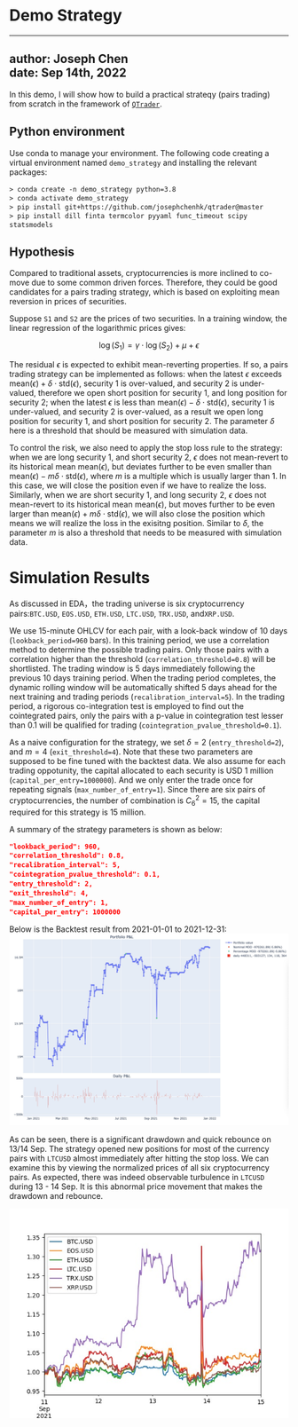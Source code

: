 # Demo Strategy

---
author: Joseph Chen\
date: Sep 14th, 2022
---

In this demo, I will show how to build a practical strateqy 
(pairs trading) from scratch in the framework of 
[`QTrader`](https://github.com/josephchenhk/qtrader).

## Python environment

Use conda to manage your environment. The following code
creating a virtual environment named `demo_strategy` and
installing the relevant packages:

```shell
> conda create -n demo_strategy python=3.8
> conda activate demo_strategy
> pip install git+https://github.com/josephchenhk/qtrader@master
> pip install dill finta termcolor pyyaml func_timeout scipy statsmodels
```

## Hypothesis 

Compared to traditional assets, cryptocurrencies is more inclined 
to co-move due to some common driven forces. Therefore, they could 
be good candidates for a pairs trading strategy, which is based on 
exploiting mean reversion in prices of securities.

Suppose `S1` and `S2` are the prices of two securities. In a training
window, the linear regression of the logarithmic prices gives:

$$\log(S_1) = \gamma\cdot\log(S_2) + \mu + \epsilon$$

The residual $\epsilon$ is expected to exhibit mean-reverting
properties. If so, a pairs trading strategy can be implemented as
follows: when the latest $\epsilon$ exceeds 
$\text{mean}(\epsilon) + \delta\cdot\text{std}(\epsilon)$, 
security 1 is over-valued, and security 2 is under-valued, 
therefore we open short position for security 1, and
long position for security 2; when the latest $\epsilon$ is
less than 
$\text{mean}(\epsilon) - \delta\cdot\text{std}(\epsilon)$, 
security 1 is under-valued, and security 2 is over-valued,
as a result we open long position for security 1, and
short position for security 2. The parameter $\delta$
here is a threshold that should be measured with
simulation data.

To control the risk, we also need to apply the stop
loss rule to the strategy: when we are long security 1, and
short security 2, $\epsilon$ does not mean-revert to 
its historical mean $\text{mean}(\epsilon)$, but
deviates further to be even smaller than
$\text{mean}(\epsilon) - m\delta\cdot\text{std}(\epsilon)$,
where $m$ is a multiple which is usually larger than 1. In
this case, we will close the position even if we
have to realize the loss. Similarly, when we are
short security 1, and long security 2, $\epsilon$ does not 
mean-revert to its historical mean $\text{mean}(\epsilon)$,
but moves further to be even larger than
$\text{mean}(\epsilon) + m\delta\cdot\text{std}(\epsilon)$,
we will also close the position which means we will
realize the loss in the exisitng position. Similar to
$\delta$, the parameter $m$ is also a threshold that needs
to be measured with simulation data.


# Simulation Results

As discussed in EDA，the trading universe is six cryptocurrency 
pairs:`BTC.USD`, `EOS.USD`, `ETH.USD`, `LTC.USD`, `TRX.USD`, 
and`XRP.USD`.

We use 15-minute OHLCV for each pair, with a look-back 
window of 10 days (`lookback_period=960` bars). In this training period, we 
use a correlation method to determine the possible
trading pairs. Only those pairs with a correlation higher
than the threshold (`correlation_threshold=0.8`) will be shortlisted. The trading
window is 5 days immediately following the previous 10 days
training period. When the trading period completes, the 
dynamic rolling window will be automatically shifted 5 days ahead
for the next training and trading periods (`recalibration_interval=5`).
In the trading period, a rigorous co-integration test is employed
to find out the cointegrated pairs, only the pairs with
a p-value in cointegration test lesser than 0.1 will
be qualified for trading (`cointegration_pvalue_threshold=0.1`). 

As a naive configuration for the strategy, we set
$\delta=2$ (`entry_threshold=2`), and $m=4$ 
(`exit_threshold=4`). Note that these two parameters
are supposed to be fine tuned with the backtest data.
We also assume for each trading oppotunity, 
the capital allocated to each security is USD 1 million
(`capital_per_entry=1000000`). And we only enter
the trade once for repeating signals 
(`max_number_of_entry=1`). Since there are six pairs
of cryptocurrencies, the number of combination is
$C^2_6 = 15$, the capital required for this 
strategy is $15$ million.

A summary of the strategy parameters is shown as below:

```json
"lookback_period": 960,
"correlation_threshold": 0.8,
"recalibration_interval": 5,
"cointegration_pvalue_threshold": 0.1,
"entry_threshold": 2,
"exit_threshold": 4,
"max_number_of_entry": 1,
"capital_per_entry": 1000000
```
Below is the Backtest result from 2021-01-01 to 2021-12-31: 
![alt text](https://github.com/josephchenhk/demo_strategy/blob/main/contents/pnl_01.jpeg "pnl_01")

As can be seen, there is a significant drawdown and quick rebounce 
on 13/14 Sep. The strategy opened new positions for most of the 
currency pairs with `LTCUSD` almost immediately after hitting 
the stop loss. We can examine this by viewing the normalized
prices of all six cryptocurrency pairs. As expected, there was
indeed observable turbulence in `LTCUSD` during 13 - 14 Sep.
It is this abnormal price movement that makes the drawdown
and rebounce.

![alt text](https://github.com/josephchenhk/demo_strategy/blob/main/contents/closes_Sep11_Sep14.jpeg "closes_sep")